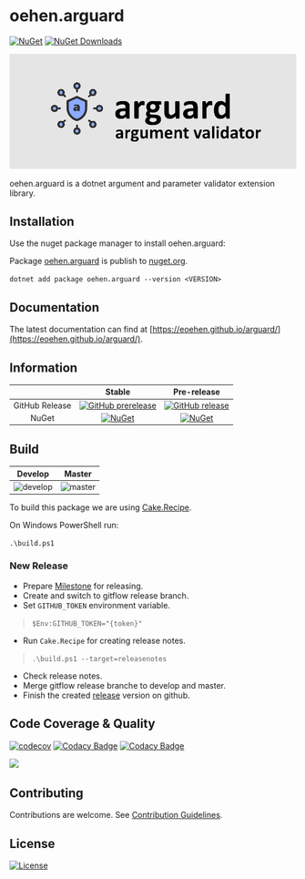# oehen.arguard

[![NuGet](https://img.shields.io/nuget/v/oehen.arguard.svg)](https://www.nuget.org/packages/oehen.arguard) [![NuGet Downloads](https://img.shields.io/nuget/dt/oehen.arguard.svg)](https://www.nuget.org/packages/oehen.arguard/)

![oehen.arguard](https://raw.githubusercontent.com/eoehen/arguard/master/docs/logo/arguardlogo_1000x400.jpg)

oehen.arguard is a dotnet argument and parameter validator extension library.

## Installation

Use the nuget package manager to install oehen.arguard:

Package [oehen.arguard](https://www.nuget.org/packages/oehen.arguard) is publish to [nuget.org](https://www.nuget.org/).

`dotnet add package oehen.arguard --version <VERSION>`

## Documentation

The latest documentation can find at [https://eoehen.github.io/arguard/](https://eoehen.github.io/arguard/).

## Information

| | Stable | Pre-release |
|:--:|:--:|:--:|
|GitHub Release|[![GitHub prerelease](https://img.shields.io/github/v/release/eoehen/arguard?include_prereleases)](https://github.com/eoehen/arguard/releases/latest)|[![GitHub release](https://img.shields.io/github/v/release/eoehen/arguard)](https://github.com/eoehen/arguard/releases/latest)|
|NuGet|[![NuGet](https://img.shields.io/nuget/v/oehen.arguard.svg)](https://www.nuget.org/packages/oehen.arguard)|[![NuGet](https://img.shields.io/nuget/vpre/oehen.arguard.svg)](https://www.nuget.org/packages/oehen.arguard)|

## Build

|Develop|Master|
|:--:|:--:|
|![develop](https://github.com/eoehen/arguard/workflows/CI-Build/badge.svg?branch=develop)|![master](https://github.com/eoehen/arguard/workflows/CI-Build/badge.svg?branch=master)|

To build this package we are using [Cake.Recipe](https://github.com/cake-contrib/Cake.Recipe).

On Windows PowerShell run:

`.\build.ps1`

### New Release

- Prepare [Milestone](https://github.com/eoehen/arguard/milestones) for releasing.
- Create and switch to gitflow release branch.
- Set `GITHUB_TOKEN` environment variable.

> `$Env:GITHUB_TOKEN="{token}"`

- Run `Cake.Recipe` for creating release notes.

> `.\build.ps1 --target=releasenotes`

- Check release notes.
- Merge gitflow release branche to develop and master.
- Finish the created [release](https://github.com/eoehen/arguard/releases) version on github.

## Code Coverage & Quality

[![codecov](https://codecov.io/gh/eoehen/arguard/branch/develop/graph/badge.svg?token=9B8NT9L82D)](https://codecov.io/gh/eoehen/arguard)
[![Codacy Badge](https://app.codacy.com/project/badge/Grade/b09d240a2f6a4a398a582ff7295f4830)](https://www.codacy.com/gh/eoehen/arguard/dashboard?utm_source=github.com&amp;utm_medium=referral&amp;utm_content=eoehen/arguard&amp;utm_campaign=Badge_Grade)
[![Codacy Badge](https://app.codacy.com/project/badge/Coverage/b09d240a2f6a4a398a582ff7295f4830)](https://www.codacy.com/gh/eoehen/arguard/dashboard?utm_source=github.com&utm_medium=referral&utm_content=eoehen/arguard&utm_campaign=Badge_Coverage)

<img src="[https://codecov.io/gh/eoehen/arguard/graphs/sunburst.svg?token=9B8NT9L82D">

## Contributing

Contributions are welcome. See [Contribution Guidelines](CONTRIBUTING.md).

## License

[![License](http://img.shields.io/:license-mit-blue.svg)](https://github.com/eoehen/arguard/blob/master/LICENSE)
